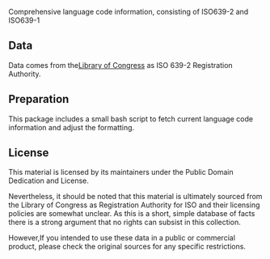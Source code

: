 Comprehensive language code information, consisting of ISO639-2 and ISO639-1
 
## Data

Data comes from the[Library of Congress](http://www.loc.gov/standards/iso639-2/iso639-2ra.html)
as ISO 639-2 Registration Authority.
 
## Preparation

This package includes a small bash script to fetch current language code information
and adjust the formatting.

## License

This material is licensed by its maintainers under the Public Domain Dedication
and License.

Nevertheless, it should be noted that this material is ultimately sourced from
the Library of Congress as Registration Authority for ISO and their licensing policies are somewhat
unclear. As this is a short, simple database of facts there is a strong argument
that no rights can subsist in this collection. 

However,If you intended to use these data in a public or commercial product, please
check the original sources for any specific restrictions.


